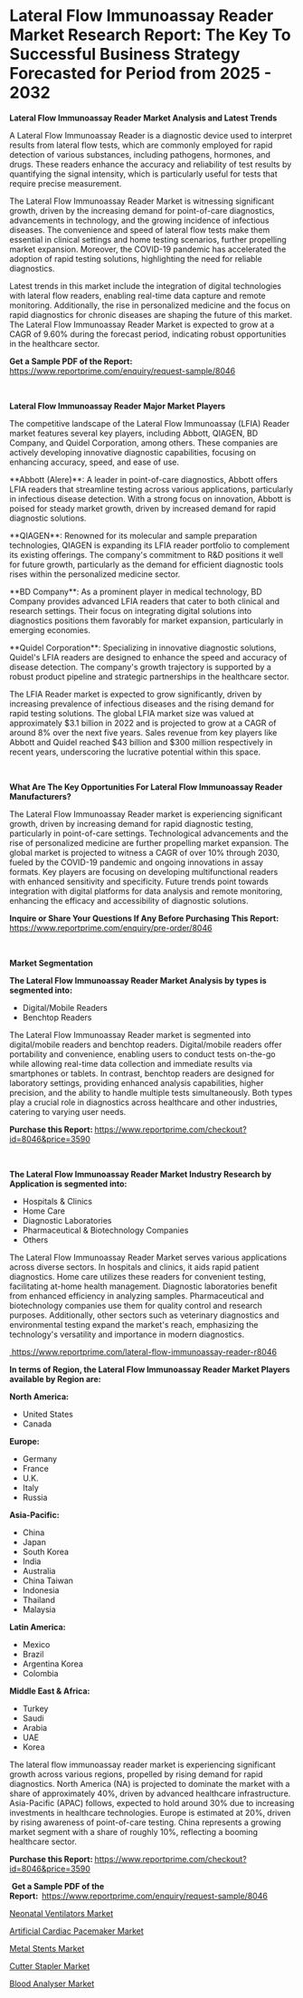 <p><h1>Lateral Flow Immunoassay Reader Market Research Report: The Key To Successful Business Strategy Forecasted for Period from 2025 - 2032</h1></p><p><strong>Lateral Flow Immunoassay Reader Market Analysis and Latest Trends</strong></p>
<p><p>A Lateral Flow Immunoassay Reader is a diagnostic device used to interpret results from lateral flow tests, which are commonly employed for rapid detection of various substances, including pathogens, hormones, and drugs. These readers enhance the accuracy and reliability of test results by quantifying the signal intensity, which is particularly useful for tests that require precise measurement.</p><p>The Lateral Flow Immunoassay Reader Market is witnessing significant growth, driven by the increasing demand for point-of-care diagnostics, advancements in technology, and the growing incidence of infectious diseases. The convenience and speed of lateral flow tests make them essential in clinical settings and home testing scenarios, further propelling market expansion. Moreover, the COVID-19 pandemic has accelerated the adoption of rapid testing solutions, highlighting the need for reliable diagnostics.</p><p>Latest trends in this market include the integration of digital technologies with lateral flow readers, enabling real-time data capture and remote monitoring. Additionally, the rise in personalized medicine and the focus on rapid diagnostics for chronic diseases are shaping the future of this market. The Lateral Flow Immunoassay Reader Market is expected to grow at a CAGR of 9.60% during the forecast period, indicating robust opportunities in the healthcare sector.</p></p>
<p><strong>Get a Sample PDF of the Report:&nbsp;</strong> <a href="https://www.reportprime.com/enquiry/request-sample/8046?utm_campaign=84&utm_medium=2&utm_source=Github&utm_content=ia&utm_term=19032025&utm_id=lateral-flow-immunoassay-reader">https://www.reportprime.com/enquiry/request-sample/8046</a></p>
<p>&nbsp;</p>
<p><strong>Lateral Flow Immunoassay Reader Major Market Players</strong></p>
<p><p>The competitive landscape of the Lateral Flow Immunoassay (LFIA) Reader market features several key players, including Abbott, QIAGEN, BD Company, and Quidel Corporation, among others. These companies are actively developing innovative diagnostic capabilities, focusing on enhancing accuracy, speed, and ease of use.</p><p>**Abbott (Alere)**: A leader in point-of-care diagnostics, Abbott offers LFIA readers that streamline testing across various applications, particularly in infectious disease detection. With a strong focus on innovation, Abbott is poised for steady market growth, driven by increased demand for rapid diagnostic solutions.</p><p>**QIAGEN**: Renowned for its molecular and sample preparation technologies, QIAGEN is expanding its LFIA reader portfolio to complement its existing offerings. The company's commitment to R&D positions it well for future growth, particularly as the demand for efficient diagnostic tools rises within the personalized medicine sector.</p><p>**BD Company**: As a prominent player in medical technology, BD Company provides advanced LFIA readers that cater to both clinical and research settings. Their focus on integrating digital solutions into diagnostics positions them favorably for market expansion, particularly in emerging economies.</p><p>**Quidel Corporation**: Specializing in innovative diagnostic solutions, Quidel's LFIA readers are designed to enhance the speed and accuracy of disease detection. The company's growth trajectory is supported by a robust product pipeline and strategic partnerships in the healthcare sector.</p><p>The LFIA Reader market is expected to grow significantly, driven by increasing prevalence of infectious diseases and the rising demand for rapid testing solutions. The global LFIA market size was valued at approximately $3.1 billion in 2022 and is projected to grow at a CAGR of around 8% over the next five years. Sales revenue from key players like Abbott and Quidel reached $43 billion and $300 million respectively in recent years, underscoring the lucrative potential within this space.</p></p>
<p>&nbsp;</p>
<p><strong>What Are The Key Opportunities For Lateral Flow Immunoassay Reader Manufacturers?</strong></p>
<p><p>The Lateral Flow Immunoassay Reader market is experiencing significant growth, driven by increasing demand for rapid diagnostic testing, particularly in point-of-care settings. Technological advancements and the rise of personalized medicine are further propelling market expansion. The global market is projected to witness a CAGR of over 10% through 2030, fueled by the COVID-19 pandemic and ongoing innovations in assay formats. Key players are focusing on developing multifunctional readers with enhanced sensitivity and specificity. Future trends point towards integration with digital platforms for data analysis and remote monitoring, enhancing the efficacy and accessibility of diagnostic solutions.</p></p>
<p><strong>Inquire or Share Your Questions If Any Before Purchasing This Report:</strong> <a href="https://www.reportprime.com/enquiry/pre-order/8046?utm_campaign=84&utm_medium=2&utm_source=Github&utm_content=ia&utm_term=19032025&utm_id=lateral-flow-immunoassay-reader">https://www.reportprime.com/enquiry/pre-order/8046</a></p>
<p>&nbsp;</p>
<p><strong>Market Segmentation</strong></p>
<p><strong>The Lateral Flow Immunoassay Reader Market Analysis by types is segmented into:</strong></p>
<p><ul><li>Digital/Mobile Readers</li><li>Benchtop Readers</li></ul></p>
<p><p>The Lateral Flow Immunoassay Reader market is segmented into digital/mobile readers and benchtop readers. Digital/mobile readers offer portability and convenience, enabling users to conduct tests on-the-go while allowing real-time data collection and immediate results via smartphones or tablets. In contrast, benchtop readers are designed for laboratory settings, providing enhanced analysis capabilities, higher precision, and the ability to handle multiple tests simultaneously. Both types play a crucial role in diagnostics across healthcare and other industries, catering to varying user needs.</p></p>
<p><strong>Purchase this Report:&nbsp;</strong><a href="https://www.reportprime.com/checkout?id=8046&price=3590&utm_campaign=84&utm_medium=2&utm_source=Github&utm_content=ia&utm_term=19032025&utm_id=lateral-flow-immunoassay-reader">https://www.reportprime.com/checkout?id=8046&price=3590</a></p>
<p>&nbsp;</p>
<p><strong>The Lateral Flow Immunoassay Reader Market Industry Research by Application is segmented into:</strong></p>
<p><ul><li>Hospitals & Clinics</li><li>Home Care</li><li>Diagnostic Laboratories</li><li>Pharmaceutical & Biotechnology Companies</li><li>Others</li></ul></p>
<p><p>The Lateral Flow Immunoassay Reader Market serves various applications across diverse sectors. In hospitals and clinics, it aids rapid patient diagnostics. Home care utilizes these readers for convenient testing, facilitating at-home health management. Diagnostic laboratories benefit from enhanced efficiency in analyzing samples. Pharmaceutical and biotechnology companies use them for quality control and research purposes. Additionally, other sectors such as veterinary diagnostics and environmental testing expand the market's reach, emphasizing the technology's versatility and importance in modern diagnostics.</p></p>
<p><a href="https://www.reportprime.com/lateral-flow-immunoassay-reader-r8046?utm_campaign=84&utm_medium=2&utm_source=Github&utm_content=ia&utm_term=19032025&utm_id=lateral-flow-immunoassay-reader">&nbsp;https://www.reportprime.com/lateral-flow-immunoassay-reader-r8046</a></p>
<p><strong>In terms of Region, the Lateral Flow Immunoassay Reader Market Players available by Region are:</strong></p>
<p>
    <p> <strong> North America: </strong>
        <ul>
            <li>United States</li>
            <li>Canada</li>
        </ul>
        </p> 
    <p> <strong> Europe: </strong>
        <ul>
            <li>Germany</li>
            <li>France</li>
            <li>U.K.</li>
            <li>Italy</li>
            <li>Russia</li>
        </ul>
        </p> 
    <p> <strong> Asia-Pacific: </strong>
        <ul>
            <li>China</li>
            <li>Japan</li>
            <li>South Korea</li>
            <li>India</li>
            <li>Australia</li>
            <li>China Taiwan</li>
            <li>Indonesia</li>
            <li>Thailand</li>
            <li>Malaysia</li>
        </ul>
        </p> 
    <p> <strong> Latin America: </strong>
        <ul>
            <li>Mexico</li>
            <li>Brazil</li>
            <li>Argentina Korea</li>
            <li>Colombia</li>
        </ul>
        </p> 
    <p> <strong> Middle East & Africa: </strong>
        <ul>
            <li>Turkey</li>
            <li>Saudi</li>
            <li>Arabia</li>
            <li>UAE</li>
            <li>Korea</li>
        </ul>
    </p>
    </p>
<p><p>The lateral flow immunoassay reader market is experiencing significant growth across various regions, propelled by rising demand for rapid diagnostics. North America (NA) is projected to dominate the market with a share of approximately 40%, driven by advanced healthcare infrastructure. Asia-Pacific (APAC) follows, expected to hold around 30% due to increasing investments in healthcare technologies. Europe is estimated at 20%, driven by rising awareness of point-of-care testing. China represents a growing market segment with a share of roughly 10%, reflecting a booming healthcare sector.</p></p>
<p><strong>Purchase this Report: </strong><a href="https://www.reportprime.com/checkout?id=8046&price=3590&utm_campaign=84&utm_medium=2&utm_source=Github&utm_content=ia&utm_term=19032025&utm_id=lateral-flow-immunoassay-reader">https://www.reportprime.com/checkout?id=8046&price=3590</a></p>
<p>&nbsp;<strong>Get a Sample PDF of the Report:&nbsp;&nbsp;</strong><a href="https://www.reportprime.com/enquiry/request-sample/8046?utm_campaign=84&utm_medium=2&utm_source=Github&utm_content=ia&utm_term=19032025&utm_id=lateral-flow-immunoassay-reader">https://www.reportprime.com/enquiry/request-sample/8046</a></p>
<p><strong></strong></p>
<p><p><a href="https://github.com/taveyasenay/Market-Research-Report-List-1/blob/main/neonatal-ventilators-market.md?utm_campaign=84&utm_medium=2&utm_source=Github&utm_content=ia&utm_term=19032025&utm_id=lateral-flow-immunoassay-reader">Neonatal Ventilators Market</a></p><p><a href="https://github.com/buenayankobl/Market-Research-Report-List-1/blob/main/artificial-cardiac-pacemaker-market.md?utm_campaign=84&utm_medium=2&utm_source=Github&utm_content=ia&utm_term=19032025&utm_id=lateral-flow-immunoassay-reader">Artificial Cardiac Pacemaker Market</a></p><p><a href="https://github.com/janotjuljo/Market-Research-Report-List-1/blob/main/metal-stents-market.md?utm_campaign=84&utm_medium=2&utm_source=Github&utm_content=ia&utm_term=19032025&utm_id=lateral-flow-immunoassay-reader">Metal Stents Market</a></p><p><a href="https://github.com/uripeachrii/Market-Research-Report-List-1/blob/main/cutter-stapler-market.md?utm_campaign=84&utm_medium=2&utm_source=Github&utm_content=ia&utm_term=19032025&utm_id=lateral-flow-immunoassay-reader">Cutter Stapler Market</a></p><p><a href="https://github.com/laingragle95/Market-Research-Report-List-1/blob/main/blood-analyser-market.md?utm_campaign=84&utm_medium=2&utm_source=Github&utm_content=ia&utm_term=19032025&utm_id=lateral-flow-immunoassay-reader">Blood Analyser Market</a></p></p>